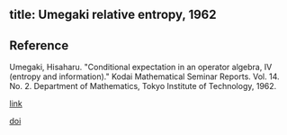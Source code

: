 title: Umegaki relative entropy, 1962 
---

## Reference

Umegaki, Hisaharu. "Conditional expectation in an operator algebra, IV (entropy and information)." Kodai Mathematical Seminar Reports. Vol. 14. No. 2. Department of Mathematics, Tokyo Institute of Technology, 1962.




[link](https://www.jstage.jst.go.jp/article/kodaimath1949/14/2/14_2_59/_article/-char/ja/)

[doi](https://doi.org/10.2996/kmj/1138844604)
